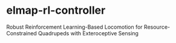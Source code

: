 # elmap-rl-controller
Robust Reinforcement Learning-Based Locomotion for Resource-Constrained Quadrupeds with Exteroceptive Sensing
